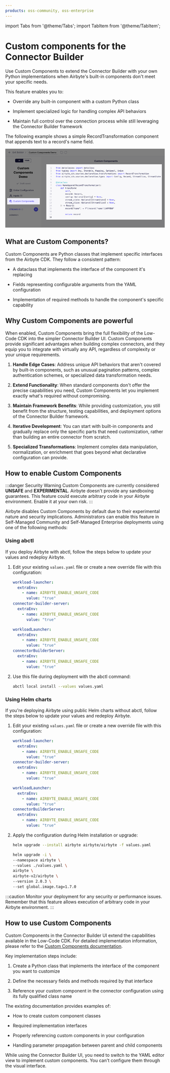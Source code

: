 ```yaml
---
products: oss-community, oss-enterprise
---
```


import Tabs from '@theme/Tabs';
import TabItem from '@theme/TabItem';

# Custom components for the Connector Builder

Use Custom Components to extend the Connector Builder with your own Python implementations when Airbyte's built-in components don't meet your specific needs.

This feature enables you to:

- Override any built-in component with a custom Python class

- Implement specialized logic for handling complex API behaviors

- Maintain full control over the connection process while still leveraging the Connector Builder framework

The following example shows a simple RecordTransformation component that appends text to a record's name field.

![Custom Components interface in the Connector Builder UI](./assets/connector_builder_components.png)

## What are Custom Components?

Custom Components are Python classes that implement specific interfaces from the Airbyte CDK. They follow a consistent pattern:

- A dataclass that implements the interface of the component it's replacing

- Fields representing configurable arguments from the YAML configuration

- Implementation of required methods to handle the component's specific capability

## Why Custom Components are powerful

When enabled, Custom Components bring the full flexibility of the Low-Code CDK into the simpler Connector Builder UI. Custom Components provide significant advantages when building complex connectors, and they equip you to integrate with virtually any API, regardless of complexity or your unique requirements.

1. **Handle Edge Cases**: Address unique API behaviors that aren't covered by built-in components, such as unusual pagination patterns, complex authentication schemes, or specialized data transformation needs.

2. **Extend Functionality**: When standard components don't offer the precise capabilities you need, Custom Components let you implement exactly what's required without compromising.

3. **Maintain Framework Benefits**: While providing customization, you still benefit from the structure, testing capabilities, and deployment options of the Connector Builder framework.

4. **Iterative Development**: You can start with built-in components and gradually replace only the specific parts that need customization, rather than building an entire connector from scratch.

5. **Specialized Transformations**: Implement complex data manipulation, normalization, or enrichment that goes beyond what declarative configuration can provide.

## How to enable Custom Components

:::danger Security Warning
Custom Components are currently considered **UNSAFE** and **EXPERIMENTAL**. Airbyte doesn't provide any sandboxing guarantees. This feature could execute arbitrary code in your Airbyte environment. Enable it at your own risk.
:::

Airbyte disables Custom Components by default due to their experimental nature and security implications. Administrators can enable this feature in Self-Managed Community and Self-Managed Enterprise deployments using one of the following methods:

### Using abctl

If you deploy Airbyte with abctl, follow the steps below to update your values and redeploy Airbyte.

1. Edit your existing `values.yaml` file or create a new override file with this configuration:

    <Tabs groupId="helm-chart-version">
    <TabItem value='helm-1' label='Helm chart V1' default>

      ```yaml title="values.yaml"
      workload-launcher:
        extraEnv:
          - name: AIRBYTE_ENABLE_UNSAFE_CODE
            value: "true"
      connector-builder-server:
        extraEnv:
          - name: AIRBYTE_ENABLE_UNSAFE_CODE
            value: "true"
      ```
    </TabItem>
    <TabItem value='helm-2' label='Helm chart V2' default>

    ```yaml title="values.yaml"
    workloadLauncher:
      extraEnv:
        - name: AIRBYTE_ENABLE_UNSAFE_CODE
          value: "true"
    connectorBuilderServer:
      extraEnv:
        - name: AIRBYTE_ENABLE_UNSAFE_CODE
          value: "true"
    ```

    </TabItem>
    </Tabs>


2. Use this file during deployment with the abctl command:

   ```bash
   abctl local install --values values.yaml
   ```

### Using Helm charts

If you're deploying Airbyte using public Helm charts without abctl, follow the steps below to update your values and redeploy Airbyte.

1. Edit your existing `values.yaml` file or create a new override file with this configuration:

    <Tabs groupId="helm-chart-version">
    <TabItem value='helm-1' label='Helm chart V1' default>

      ```yaml title="values.yaml"
      workload-launcher:
        extraEnv:
          - name: AIRBYTE_ENABLE_UNSAFE_CODE
            value: "true"
      connector-builder-server:
        extraEnv:
          - name: AIRBYTE_ENABLE_UNSAFE_CODE
            value: "true"
      ```
    </TabItem>
    <TabItem value='helm-2' label='Helm chart V2' default>

    ```yaml title="values.yaml"
    workloadLauncher:
      extraEnv:
        - name: AIRBYTE_ENABLE_UNSAFE_CODE
          value: "true"
    connectorBuilderServer:
      extraEnv:
        - name: AIRBYTE_ENABLE_UNSAFE_CODE
          value: "true"
    ```

    </TabItem>
    </Tabs>

2. Apply the configuration during Helm installation or upgrade:

    <Tabs groupId="helm-chart-version">
    <TabItem value='helm-1' label='Helm chart V1' default>


    ```bash
    helm upgrade --install airbyte airbyte/airbyte -f values.yaml
    ```

    </TabItem>
    <TabItem value='helm-2' label='Helm chart V2' default>

    ```bash
    helm upgrade -i \
    --namespace airbyte \
    --values ./values.yaml \
    airbyte \
    airbyte-v2/airbyte \
    --version 2.0.3 \
    --set global.image.tag=1.7.0
    ```

    </TabItem>
    </Tabs>


:::caution
Monitor your deployment for any security or performance issues. Remember that this feature allows execution of arbitrary code in your Airbyte environment.
:::

## How to use Custom Components

Custom Components in the Connector Builder UI extend the capabilities available in the Low-Code CDK. For detailed implementation information, please refer to the [Custom Components documentation](../config-based/advanced-topics/custom-components.md).

Key implementation steps include:

1. Create a Python class that implements the interface of the component you want to customize

2. Define the necessary fields and methods required by that interface

3. Reference your custom component in the connector configuration using its fully qualified class name

The existing documentation provides examples of:

- How to create custom component classes

- Required implementation interfaces

- Properly referencing custom components in your configuration

- Handling parameter propagation between parent and child components

While using the Connector Builder UI, you need to switch to the YAML editor view to implement custom components. You can't configure them through the visual interface.
